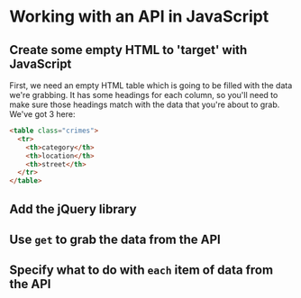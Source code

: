 # Working with an API in JavaScript

## Create some empty HTML to 'target' with JavaScript

First, we need an empty HTML table which is going to be filled with the data we're grabbing. It has some headings for each column, so you'll need to make sure those headings match with the data that you're about to grab. We've got 3 here:

```html
<table class="crimes">
  <tr>
    <th>category</th>
    <th>location</th>
    <th>street</th>
  </tr>
</table>
```

## Add the jQuery library



## Use `get` to grab the data from the API


## Specify what to do with `each` item of data from the API
